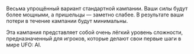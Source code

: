 Весьма упрощённый вариант стандартной кампании. Ваши силы будут более
мощными, а пришельцы — заметно слабее. В результате ваши потери в
течение кампании будут минимальны.

Эта кампания представляет собой очень лёгкий уровень сложности,
предназначенный для игроков, которые делают свои первые шаги в мире UFO:
AI.